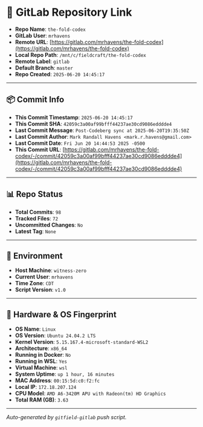 # 🔗 GitLab Repository Link

- **Repo Name**: `the-fold-codex`
- **GitLab User**: `mrhavens`
- **Remote URL**: [https://gitlab.com/mrhavens/the-fold-codex](https://gitlab.com/mrhavens/the-fold-codex)
- **Local Repo Path**: `/mnt/c/fieldcraft/the-fold-codex`
- **Remote Label**: `gitlab`
- **Default Branch**: `master`
- **Repo Created**: `2025-06-20 14:45:17`

---

## 📦 Commit Info

- **This Commit Timestamp**: `2025-06-20 14:45:17`
- **This Commit SHA**: `42059c3a00af99bfff44237ae30cd9086edddde4`
- **Last Commit Message**: `Post-Codeberg sync at 2025-06-20T19:35:50Z`
- **Last Commit Author**: `Mark Randall Havens <mark.r.havens@gmail.com>`
- **Last Commit Date**: `Fri Jun 20 14:44:53 2025 -0500`
- **This Commit URL**: [https://gitlab.com/mrhavens/the-fold-codex/-/commit/42059c3a00af99bfff44237ae30cd9086edddde4](https://gitlab.com/mrhavens/the-fold-codex/-/commit/42059c3a00af99bfff44237ae30cd9086edddde4)

---

## 📊 Repo Status

- **Total Commits**: `98`
- **Tracked Files**: `72`
- **Uncommitted Changes**: `No`
- **Latest Tag**: `None`

---

## 🧽 Environment

- **Host Machine**: `witness-zero`
- **Current User**: `mrhavens`
- **Time Zone**: `CDT`
- **Script Version**: `v1.0`

---

## 🧬 Hardware & OS Fingerprint

- **OS Name**: `Linux`
- **OS Version**: `Ubuntu 24.04.2 LTS`
- **Kernel Version**: `5.15.167.4-microsoft-standard-WSL2`
- **Architecture**: `x86_64`
- **Running in Docker**: `No`
- **Running in WSL**: `Yes`
- **Virtual Machine**: `wsl`
- **System Uptime**: `up 1 hour, 16 minutes`
- **MAC Address**: `00:15:5d:c0:f2:fc`
- **Local IP**: `172.18.207.124`
- **CPU Model**: `AMD A6-3420M APU with Radeon(tm) HD Graphics`
- **Total RAM (GB)**: `3.63`

---

_Auto-generated by `gitfield-gitlab` push script._
